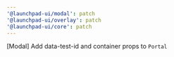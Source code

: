 ```yaml
---
'@launchpad-ui/modal': patch
'@launchpad-ui/overlay': patch
'@launchpad-ui/core': patch
---
```


[Modal] Add data-test-id and container props to `Portal`
